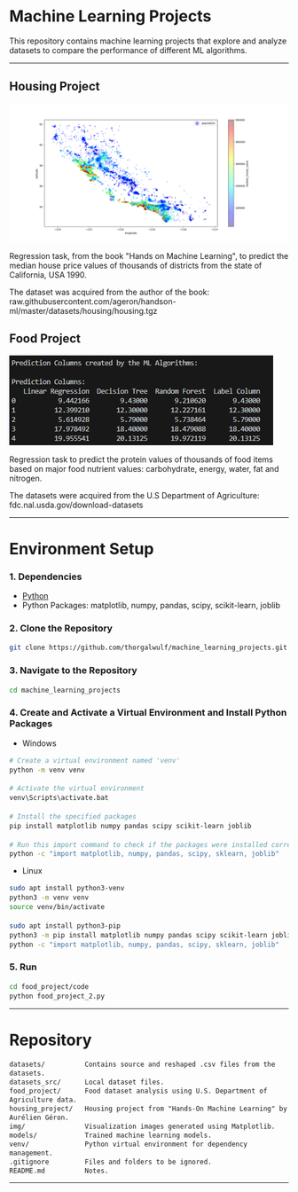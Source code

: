 # Machine Learning Projects

This repository contains machine learning projects that explore and analyze datasets to compare the performance of different ML algorithms.

---

## Housing Project

<img src="housing_project/housing_project.png">

Regression task, from the book "Hands on Machine Learning", to predict the median house price values of thousands of districts from the state of California, USA 1990.

The dataset was acquired from the author of the book: raw.githubusercontent.com/ageron/handson-ml/master/datasets/housing/housing.tgz

## Food Project

<img src="food_project/food_project_2.png">

Regression task to predict the protein values of thousands of food items based on major food nutrient values: carbohydrate, energy, water, fat and nitrogen.

The datasets were acquired from the U.S Department of Agriculture: fdc.nal.usda.gov/download-datasets

---

# Environment Setup

### 1. Dependencies
- [Python](https://www.python.org/downloads/)
- Python Packages: matplotlib, numpy, pandas, scipy, scikit-learn, joblib

### 2. Clone the Repository
```bash
git clone https://github.com/thorgalwulf/machine_learning_projects.git
```

### 3. Navigate to the Repository
```bash
cd machine_learning_projects
```

### 4. Create and Activate a Virtual Environment and Install Python Packages
- Windows
```bash
# Create a virtual environment named 'venv'
python -m venv venv

# Activate the virtual environment
venv\Scripts\activate.bat

# Install the specified packages
pip install matplotlib numpy pandas scipy scikit-learn joblib

# Run this import command to check if the packages were installed correctly
python -c "import matplotlib, numpy, pandas, scipy, sklearn, joblib"
```
- Linux
```bash
sudo apt install python3-venv
python3 -m venv venv
source venv/bin/activate

sudo apt install python3-pip
python3 -m pip install matplotlib numpy pandas scipy scikit-learn joblib
python -c "import matplotlib, numpy, pandas, scipy, sklearn, joblib"
```

### 5. Run
```bash
cd food_project/code
python food_project_2.py
```

---

# Repository

```
datasets/          Contains source and reshaped .csv files from the datasets.
datasets_src/      Local dataset files.
food_project/      Food dataset analysis using U.S. Department of Agriculture data.
housing_project/   Housing project from "Hands-On Machine Learning" by Aurélien Géron.
img/               Visualization images generated using Matplotlib.
models/            Trained machine learning models.
venv/              Python virtual environment for dependency management.
.gitignore         Files and folders to be ignored.
README.md          Notes.
```

---
